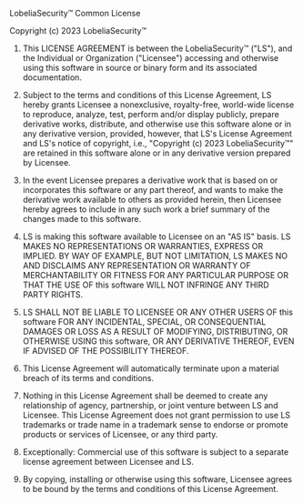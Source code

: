 LobeliaSecurity™ Common License

Copyright (c) 2023 LobeliaSecurity™

1. This LICENSE AGREEMENT is between the LobeliaSecurity™ ("LS"), and the Individual or Organization ("Licensee") accessing and otherwise using this software in source or binary form and its associated documentation.

2. Subject to the terms and conditions of this License Agreement, LS hereby grants Licensee a nonexclusive, royalty-free, world-wide license to reproduce, analyze, test, perform and/or display publicly, prepare derivative works, distribute, and otherwise use this software alone or in any derivative version, provided, however, that LS's License Agreement and LS's notice of copyright, i.e., "Copyright (c) 2023 LobeliaSecurity™" are retained in this software alone or in any derivative version prepared by Licensee.

3. In the event Licensee prepares a derivative work that is based on or incorporates this software or any part thereof, and wants to make the derivative work available to others as provided herein, then Licensee hereby agrees to include in any such work a brief summary of the changes made to this software.

4. LS is making this software available to Licensee on an "AS IS" basis. LS MAKES NO REPRESENTATIONS OR WARRANTIES, EXPRESS OR IMPLIED. BY WAY OF EXAMPLE, BUT NOT LIMITATION, LS MAKES NO AND DISCLAIMS ANY REPRESENTATION OR WARRANTY OF MERCHANTABILITY OR FITNESS FOR ANY PARTICULAR PURPOSE OR THAT THE USE OF this software WILL NOT INFRINGE ANY THIRD PARTY RIGHTS.

5. LS SHALL NOT BE LIABLE TO LICENSEE OR ANY OTHER USERS OF this software FOR ANY INCIDENTAL, SPECIAL, OR CONSEQUENTIAL DAMAGES OR LOSS AS A RESULT OF MODIFYING, DISTRIBUTING, OR OTHERWISE USING this software, OR ANY DERIVATIVE THEREOF, EVEN IF ADVISED OF THE POSSIBILITY THEREOF.

6. This License Agreement will automatically terminate upon a material breach of its terms and conditions.

7. Nothing in this License Agreement shall be deemed to create any relationship of agency, partnership, or joint venture between LS and Licensee. This License Agreement does not grant permission to use LS trademarks or trade name in a trademark sense to endorse or promote products or services of Licensee, or any third party.

8. Exceptionally: Commercial use of this software is subject to a separate license agreement between Licensee and LS.

9. By copying, installing or otherwise using this software, Licensee agrees to be bound by the terms and conditions of this License Agreement.
